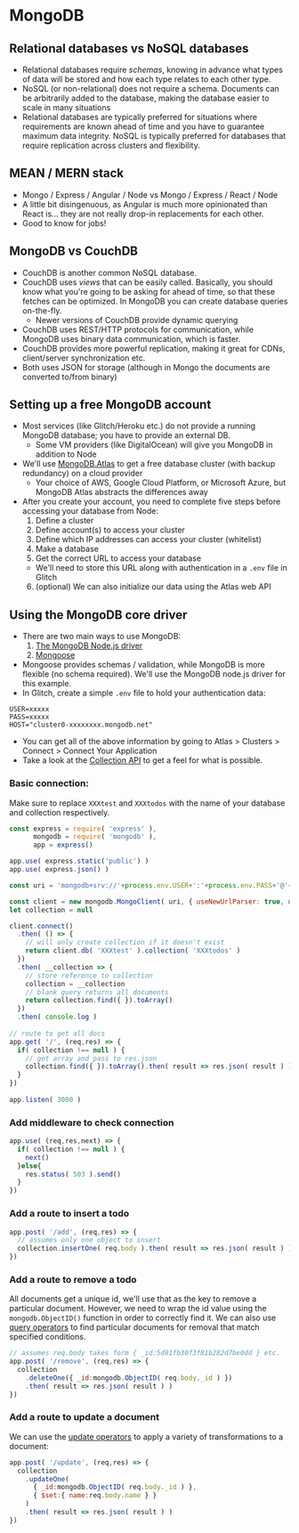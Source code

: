 # MongoDB

## Relational databases vs NoSQL databases
  - Relational databases require *schemas*, knowing in advance what types of data will be stored and how each type relates to each other type.
  - NoSQL (or non-relational) does not require a schema. Documents can be arbitrarily added to the database, making the database easier to scale in many situations
  - Relational databases are typically preferred for situations where requirements are known ahead of time and you have to guarantee maximum data integrity. NoSQL is typically preferred for databases that require replication across clusters and flexibility.

## MEAN / MERN stack
  - Mongo / Express / Angular / Node vs Mongo / Express / React / Node
  - A little bit disingenuous, as Angular is much more opinionated than React is... they are not really drop-in replacements for each other.
  - Good to know for jobs!
  
## MongoDB vs CouchDB

  - CouchDB is another common NoSQL database.
  - CouchDB uses *views* that can be easily called. Basically, you should know what you're going to be asking for ahead of time, so that these fetches can be optimized. In MongoDB you can create database queries on-the-fly.
    - Newer versions of CouchDB provide dynamic querying
  - CouchDB uses REST/HTTP protocols for communication, while MongoDB uses binary data communication, which is faster.
  - CouchDB provides more powerful replication, making it great for CDNs, client/server synchronization etc.
  - Both uses JSON for storage (although in Mongo the documents are converted to/from binary)

## Setting up a free MongoDB account
  - Most services (like Glitch/Heroku etc.) do not provide a running MongoDB database; you have to provide an external DB.
    - Some VM providers (like DigitalOcean) will give you MongoDB in addition to Node
  - We'll use [MongoDB.Atlas](https://www.mongodb.com/download-center) to get a free database cluster (with backup redundancy) on a cloud provider
    - Your choice of AWS, Google Cloud Platform, or Microsoft Azure, but MongoDB Atlas abstracts the differences away
  - After you create your account, you need to complete five steps before accessing your database from Node:
    1. Define a cluster
    2. Define account(s) to access your cluster
    3. Define which IP addresses can access your cluster (whitelist)
    4. Make a database
    5. Get the correct URL to access your database
      - We'll need to store this URL along with authentication in a `.env` file in Glitch
    6. (optional) We can also initialize our data using the Atlas web API
    
## Using the MongoDB core driver
  - There are two main ways to use MongoDB:
    1. [The MongoDB Node.js driver](https://github.com/mongodb/node-mongodb-native)
    2. [Mongoose](https://mongoosejs.com)
  - Mongoose provides schemas / validation, while MongoDB is more flexible (no schema required). We'll use the MongoDB node.js driver for this example.
  - In Glitch, create a simple `.env` file to hold your authentication data:
```
USER=xxxxx
PASS=xxxxx
HOST="cluster0-xxxxxxxx.mongodb.net"
```
  - You can get all of the above information by going to Atlas > Clusters > Connect > Connect Your Application
  - Take a look at the [Collection API](http://mongodb.github.io/node-mongodb-native/3.3/api/Collection.html) to get
    a feel for what is possible.
  
### Basic connection:
Make sure to replace `XXXtest` and `XXXtodos` with the name of your database and collection respectively.

```js
const express = require( 'express' ),
      mongodb = require( 'mongodb' ),
      app = express()

app.use( express.static('public') )
app.use( express.json() )

const uri = 'mongodb+srv://'+process.env.USER+':'+process.env.PASS+'@'+process.env.HOST

const client = new mongodb.MongoClient( uri, { useNewUrlParser: true, useUnifiedTopology:true })
let collection = null

client.connect()
  .then( () => {
    // will only create collection if it doesn't exist
    return client.db( 'XXXtest' ).collection( 'XXXtodos' )
  })
  .then( __collection => {
    // store reference to collection
    collection = __collection
    // blank query returns all documents
    return collection.find({ }).toArray()
  })
  .then( console.log )
  
// route to get all docs
app.get( '/', (req,res) => {
  if( collection !== null ) {
    // get array and pass to res.json
    collection.find({ }).toArray().then( result => res.json( result ) )
  }
})
  
app.listen( 3000 )
```

### Add middleware to check connection
```js
app.use( (req,res,next) => {
  if( collection !== null ) {
    next()
  }else{
    res.status( 503 ).send()
  }
})
````
### Add a route to insert a todo

```js
app.post( '/add', (req,res) => {
  // assumes only one object to insert
  collection.insertOne( req.body ).then( result => res.json( result ) )
})
```

### Add a route to remove a todo
All documents get a unique id, we'll use that as the key to remove a particular document. However, we
need to wrap the id value using the `mongodb.ObjectID()` function in order to correctly find it. We can also
use [query operators](https://docs.mongodb.com/manual/reference/operator/query/#query-selectors) to find
particular documents for removal that match specified conditions.

```js
// assumes req.body takes form { _id:5d91fb30f3f81b282d7be0dd } etc.
app.post( '/remove', (req,res) => {
  collection
    .deleteOne({ _id:mongodb.ObjectID( req.body._id ) })
    .then( result => res.json( result ) )
})
```

### Add a route to update a document
We can use the [update operators](http://mongodb.github.io/node-mongodb-native/3.3/api/Collection.html) to apply a variety of transformations to a document:

```js
app.post( '/update', (req,res) => {
  collection
    .updateOne(
      { _id:mongodb.ObjectID( req.body._id ) },
      { $set:{ name:req.body.name } }
    )
    .then( result => res.json( result ) )
})
```
